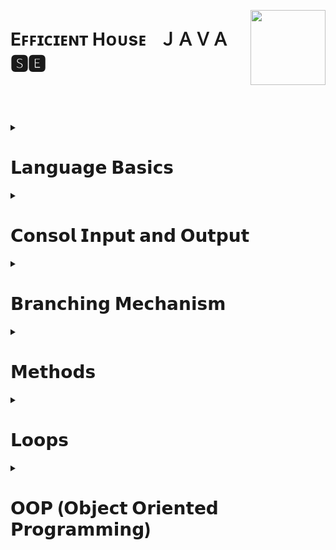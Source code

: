 <!-- THIS IS HEADER-->

**<div align="left"></div>** 

<img align="right" width="120" height="120" src="https://r.resimlink.com/oUTlSC4i.png"/>

<div><h1 align="left">Eꜰꜰɪᴄɪᴇɴᴛ Hᴏᴜsᴇ⠀ＪＡＶＡ 🆂🅴</h1></div>

### <h3 align="left"></h3> </br> </br> </br>

<!-- THIS IS HEADER END-->






<!--########################################################################################################################-->
<!-- JAVA LANGUAGE BASİCS -->

<details>
     <summary align="left"> <h1>𝗟𝗮𝗻𝗴𝘂𝗮𝗴𝗲 𝗕𝗮𝘀𝗶𝗰𝘀</h1></summary>
 
 ---

<!-- JAVA LANGUAGE BASİCS TUTORİALS -->     
     
<details>
     <summary> <h3>Language Basics Tutorials</h3></summary>
     
|#|𝗧𝗼𝗽𝗶𝗰|𝗧𝘂𝘁𝗼𝗿𝗶𝗮𝗹𝘀|
|-|---------|-------------|      
|1️⃣|[THIS IS SPACE](https://github.com/erenuygur/EfficientHouseJava/tree/main/src/lessons/languagebasics)|[Language Basics Tutorials](https://github.com/erenuygur/EfficientHouseJava/blob/main/src/lessons/languagebasics/PrimitiveTypes.java#L1)

</details>     

<!-- JAVA LANGUAGE BASİCS TUTORİALS END --> 
     
     
<details>
     <summary> <h3>Primitive Types</h3></summary>
   
|#|𝗗𝗮𝘁𝗮 𝗥𝗮𝗻𝗴𝗲|𝗧𝗼𝗽𝗶𝗰|𝗟𝗲𝘀𝘀𝗼𝗻'𝘀 𝗖𝗼𝗱𝗲𝘀|
|-|-----------|---------|-------------|      
|1️⃣|`23.09.2022 - 25.09.2022`|[Primitive Types](https://github.com/erenuygur/EfficientHouseJava/tree/main/src/lessons/languagebasics)|[Lesson 1](https://github.com/erenuygur/EfficientHouseJava/blob/main/src/lessons/languagebasics/PrimitiveTypes.java#L1)

</details>


<details>
     <summary> <h3>Operators</h3></summary>
     
|#|𝗗𝗮𝘁𝗮 𝗥𝗮𝗻𝗴𝗲|𝗧𝗼𝗽𝗶𝗰|𝗟𝗲𝘀𝘀𝗼𝗻'𝘀 𝗖𝗼𝗱𝗲𝘀|      
|-|--------|---------|-------------|    
|1️⃣|`01.10.2022 - 02.10.2022`|[Operators](https://github.com/erenuygur/EfficientHouseJava/tree/main/src/lessons/languagebasics)|[Lesson 2](https://github.com/erenuygur/EfficientHouseJava/blob/main/src/lessons/languagebasics/Operators.java#L1) 
|2️⃣|`08.10.2022 - 09.10.2022`|[And Operators](https://github.com/erenuygur/EfficientHouseJava/tree/main/src/lessons/languagebasics)|[Lesson 3](https://github.com/erenuygur/EfficientHouseJava/blob/main/src/lessons/languagebasics/AndOperators.java#L1) 
|3️⃣|`15.10.2022 - 16.10.2022`|[Or Operators](https://github.com/erenuygur/EfficientHouseJava/tree/main/src/lessons/languagebasics)|[Lesson 4](https://github.com/erenuygur/EfficientHouseJava/blob/main/src/lessons/languagebasics/OrOperators.java#L1) 
|4️⃣|`22.10.2022 - 23.10.2022`|[Ternary Operator](https://github.com/erenuygur/EfficientHouseJava/tree/main/src/lessons/languagebasics)|[Lesson 5](https://github.com/erenuygur/EfficientHouseJava/blob/main/src/lessons/languagebasics/TernaryOperator.java#L1)
     
     
<details>
     <summary> <h4>Operators Examples</h4></summary>
  
|#|𝗗𝗮𝘁𝗮 𝗥𝗮𝗻𝗴𝗲|𝗘𝘅𝗮𝗺𝗽𝗹𝗲𝘀|    
|-|--------|---------|    
|1️⃣|`01.10.2022 - 23.10.2022`|[Example **- Ⅰ**](https://github.com/erenuygur/EfficientHouseJava/blob/main/src/lessons/languagebasics/OperatorsExample.java#L1)
     
</details>

</details>

     
<details>
     <summary> <h3>Expression and Assigment</h3></summary>
     
|#|𝗗𝗮𝘁𝗮 𝗥𝗮𝗻𝗴𝗲|𝗧𝗼𝗽𝗶𝗰|𝗟𝗲𝘀𝘀𝗼𝗻'𝘀 𝗖𝗼𝗱𝗲𝘀|     
|-|--------|---------|-------------|      
|1️⃣|`29.10.2022 - 30.10.2022`|[Expression and Assigment](https://github.com/erenuygur/EfficientHouseJava/tree/main/src/lessons/languagebasics)|[Lesson 6](https://github.com/erenuygur/EfficientHouseJava/blob/main/src/lessons/languagebasics/ExpressionsAndAssignment.java#L1)
     
</details>
     
---
     
</details>

<!--########################################################################################################################-->
<!-- JAVA LANGUAGE BASİCS END -->






<!--########################################################################################################################-->
<!-- JAVA CONSOL İNPUT OUTPUT -->

<details>
     <summary align="left"> <h1>𝗖𝗼𝗻𝘀𝗼𝗹 𝗜𝗻𝗽𝘂𝘁 𝗮𝗻𝗱 𝗢𝘂𝘁𝗽𝘂𝘁</h1></summary>

---     

<!-- JAVA CONSOL İNPUT OUTPUT TUTORİALS -->       
     
<details>
     <summary> <h3>Consol Input and Output Tutorials</h3></summary>
   
|#|𝗧𝗼𝗽𝗶𝗰|𝗧𝘂𝘁𝗼𝗿𝗶𝗮𝗹𝘀|
|-|---------|-------------|      
|1️⃣|[THIS IS SPACE](https://github.com/erenuygur/EfficientHouseJava/tree/main/src/lessons/languagebasics)|[Consol Input and Output Tutorials](https://github.com/erenuygur/EfficientHouseJava/blob/main/src/lessons/languagebasics/PrimitiveTypes.java#L1)

</details>      

<!-- JAVA CONSOL İNPUT OUTPUT TUTORİALS END -->       
     
     
<details>
     <summary> <h3>String</h3></summary>
     
|#|𝗗𝗮𝘁𝗮 𝗥𝗮𝗻𝗴𝗲|𝗧𝗼𝗽𝗶𝗰|𝗟𝗲𝘀𝘀𝗼𝗻'𝘀 𝗖𝗼𝗱𝗲𝘀|
|-|-----------|---------|-------------|      
|1️⃣|`05.11.2022 - 06.11.2022`|[String Class](https://github.com/erenuygur/EfficientHouseJava/tree/main/src/lessons/consolio)|[Lesson 7](https://github.com/erenuygur/EfficientHouseJava/blob/main/src/lessons/consolio/stringintro/StringClass.java#L1)
     
     
<details>
     <summary> <h3>String Methods</h3></summary>
   
|#|𝗗𝗮𝘁𝗮 𝗥𝗮𝗻𝗴𝗲|𝗧𝗼𝗽𝗶𝗰|𝗟𝗲𝘀𝘀𝗼𝗻'𝘀 𝗖𝗼𝗱𝗲𝘀|
|-|-----------|---------|-------------|       
|1️⃣|`12.11.2022 - 13.11.2022`|[CharAt](https://github.com/erenuygur/EfficientHouseJava/tree/main/src/lessons/consolio)|[Lesson 8](https://github.com/erenuygur/EfficientHouseJava/blob/main/src/lessons/consolio/stringintro/ChartAt.java#L1)     
|2️⃣|`12.11.2022 - 13.11.2022`|[CompareTo](https://github.com/erenuygur/EfficientHouseJava/tree/main/src/lessons/consolio)|[Lesson 9](https://github.com/erenuygur/EfficientHouseJava/blob/main/src/lessons/consolio/stringintro/CompareTo.java#L1)       
|3️⃣|`12.11.2022 - 13.11.2022`|[Equals](https://github.com/erenuygur/EfficientHouseJava/tree/main/src/lessons/consolio)|[Lesson 10](https://github.com/erenuygur/EfficientHouseJava/blob/main/src/lessons/consolio/stringintro/Equals.java#L1)       
|4️⃣|`12.11.2022 - 13.11.2022`|[Immutable](https://github.com/erenuygur/EfficientHouseJava/tree/main/src/lessons/consolio)|[Lesson 11](https://github.com/erenuygur/EfficientHouseJava/blob/main/src/lessons/consolio/stringintro/Immutable.java#L1)       
|5️⃣|`12.11.2022 - 13.11.2022`|[IndexOf](https://github.com/erenuygur/EfficientHouseJava/tree/main/src/lessons/consolio)|[Lesson 12](https://github.com/erenuygur/EfficientHouseJava/blob/main/src/lessons/consolio/stringintro/IndexOf.java#L1)       
|6️⃣|`12.11.2022 - 13.11.2022`|[Length](https://github.com/erenuygur/EfficientHouseJava/tree/main/src/lessons/consolio)|[Lesson 13](https://github.com/erenuygur/EfficientHouseJava/blob/main/src/lessons/consolio/stringintro/Length.java#L1)       
|7️⃣|`12.11.2022 - 13.11.2022`|[SubString](https://github.com/erenuygur/EfficientHouseJava/tree/main/src/lessons/consolio)|[Lesson 14](https://github.com/erenuygur/EfficientHouseJava/blob/main/src/lessons/consolio/stringintro/SubString.java#L1)     
|8️⃣|`12.11.2022 - 13.11.2022`|[Trim](https://github.com/erenuygur/EfficientHouseJava/tree/main/src/lessons/consolio)|[Lesson 15](https://github.com/erenuygur/EfficientHouseJava/blob/main/src/lessons/consolio/stringintro/Trim.java#L1)       
|9️⃣|`12.11.2022 - 13.11.2022`|[UpperLowerCase](https://github.com/erenuygur/EfficientHouseJava/tree/main/src/lessons/consolio)|[Lesson 16](https://github.com/erenuygur/EfficientHouseJava/blob/main/src/lessons/consolio/stringintro/UpperLower.java#L1)
           
     
</details>
     
</details>

     
<details>
     <summary> <h3>Print Methods</h3></summary>
   
|#|𝗗𝗮𝘁𝗮 𝗥𝗮𝗻𝗴𝗲|𝗧𝗼𝗽𝗶𝗰|𝗟𝗲𝘀𝘀𝗼𝗻'𝘀 𝗖𝗼𝗱𝗲𝘀|
|-|-----------|---------|-------------|      
|1️⃣|`23.09.2022 - 25.09.2022`|[Print Methods](https://github.com/erenuygur/EfficientHouseJava/tree/main/src/lessons/consolio)|[Lesson 17](https://github.com/erenuygur/EfficientHouseJava/blob/main/src/lessons/consolio/PrintMethods.java#L1) 

</details>

     
<details>
     <summary> <h3>Scanner Class</h3></summary>
   
|#|𝗗𝗮𝘁𝗮 𝗥𝗮𝗻𝗴𝗲|𝗧𝗼𝗽𝗶𝗰|𝗟𝗲𝘀𝘀𝗼𝗻'𝘀 𝗖𝗼𝗱𝗲𝘀|
|-|-----------|---------|-------------|      
|1️⃣|`23.09.2022 - 25.09.2022`|[Scanner Class](https://github.com/erenuygur/EfficientHouseJava/tree/main/src/lessons/consolio)|[Lesson 18](https://github.com/erenuygur/EfficientHouseJava/blob/main/src/lessons/consolio/ScannerClass.java#L1) 

     
<details>
     <summary> <h4>Scanner Examples</h4></summary>

|#|𝗗𝗮𝘁𝗮 𝗥𝗮𝗻𝗴𝗲|𝗘𝘅𝗮𝗺𝗽𝗹𝗲𝘀|    
|-|--------|---------|    
|1️⃣|`01.10.2022 - 23.10.2022`|[Example **- Ⅰ**](https://github.com/erenuygur/EfficientHouseJava/blob/main/src/lessons/consolio/ScannerExamples.java#L1)

</details>     

</details>

---     
     
</details>

<!--########################################################################################################################-->
<!-- JAVA CONSOL İNPUT OUTPUT END -->






<!--########################################################################################################################-->
<!-- JAVA BRANCHING MECHANISM -->

<details>
     <summary align="left"> <h1>𝗕𝗿𝗮𝗻𝗰𝗵𝗶𝗻𝗴 𝗠𝗲𝗰𝗵𝗮𝗻𝗶𝘀𝗺</h1></summary>

---     
   
<!-- JAVA BRANCHİNG MECHANİSM TUTORİALS -->       
     
<details>
     <summary> <h3>Branching Mechanism Tutorials</h3></summary>
   
|#|𝗧𝗼𝗽𝗶𝗰|𝗧𝘂𝘁𝗼𝗿𝗶𝗮𝗹𝘀|
|-|---------|-------------|      
|1️⃣|[THIS IS SPACE](https://github.com/erenuygur/EfficientHouseJava/tree/main/src/lessons/languagebasics)|[Branching Mechanism Tutorials](https://github.com/erenuygur/EfficientHouseJava/blob/main/src/lessons/languagebasics/PrimitiveTypes.java#L1)

</details>
     
<!-- JAVA BRANCHİNG MECHANİSM TUTORİALS END -->       
 
     
<details>
     <summary> <h3>If - Else</h3></summary>   
     
|#|𝗗𝗮𝘁𝗮 𝗥𝗮𝗻𝗴𝗲|𝗧𝗼𝗽𝗶𝗰|𝗟𝗲𝘀𝘀𝗼𝗻'𝘀 𝗖𝗼𝗱𝗲𝘀|
|-|-----------|---------|-------------|      
|1️⃣|`23.09.2022 - 25.09.2022`|[If - Else ](https://github.com/erenuygur/EfficientHouseJava/tree/main/src/lessons/flowcontrol)|[Lesson 19](https://github.com/erenuygur/EfficientHouseJava/blob/main/src/lessons/flowcontrol/ifelse/IfElse.java#L1)        
     
<details>
     <summary> <h4>If - Else Examples</h4></summary>

|#|𝗗𝗮𝘁𝗮 𝗥𝗮𝗻𝗴𝗲|𝗘𝘅𝗮𝗺𝗽𝗹𝗲𝘀|    
|-|--------|---------|    
|1️⃣|`01.10.2022 - 23.10.2022`|[Example **- Ⅰ**](https://github.com/erenuygur/EfficientHouseJava/blob/main/src/lessons/flowcontrol/ifelse/IfElseExample.java#L1)
|2️⃣|`12.11.2022 - 13.11.2022`|[Example **- Ⅱ**](https://github.com/erenuygur/EfficientHouseJava/blob/main/src/lessons/flowcontrol/ifelse/IfElseExample2.java#L1)
|3️⃣|`12.11.2022 - 13.11.2022`|[Example **- Ⅲ**](https://github.com/erenuygur/EfficientHouseJava/blob/main/src/lessons/flowcontrol/ifelse/IfElseExample3.java#L1)
|4️⃣|`12.11.2022 - 13.11.2022`|[Example **- Ⅳ**](https://github.com/erenuygur/EfficientHouseJava/blob/main/src/lessons/flowcontrol/ifelse/IfElseExample4.java#L1)
</details>

<details>
     <summary> <h3>Boolean Expressions</h3></summary>     

|#|𝗗𝗮𝘁𝗮 𝗥𝗮𝗻𝗴𝗲|𝗧𝗼𝗽𝗶𝗰|𝗟𝗲𝘀𝘀𝗼𝗻'𝘀 𝗖𝗼𝗱𝗲𝘀|
|-|-----------|---------|-------------|      
|1️⃣|`23.09.2022 - 25.09.2022`|[Boolean Expressions ](https://github.com/erenuygur/EfficientHouseJava/tree/main/src/lessons/flowcontrol)|[Lesson 20](https://github.com/erenuygur/EfficientHouseJava/blob/main/src/lessons/flowcontrol/ifelse/BooleanExpressions.java#L1)         
          
</details> 
             
</details>   

     
<details>
     <summary> <h3>Switch - Case</h3></summary>
     
|#|𝗗𝗮𝘁𝗮 𝗥𝗮𝗻𝗴𝗲|𝗧𝗼𝗽𝗶𝗰|𝗟𝗲𝘀𝘀𝗼𝗻'𝘀 𝗖𝗼𝗱𝗲𝘀|
|-|-----------|---------|-------------|      
|1️⃣|`23.09.2022 - 25.09.2022`|[Switch - Case ](https://github.com/erenuygur/EfficientHouseJava/tree/main/src/lessons/flowcontrol)|[Lesson 21](https://github.com/erenuygur/EfficientHouseJava/blob/main/src/lessons/flowcontrol/switchcase/SwitchIntro.java#L1)              

<details>
     <summary> <h4>Switch - Case Examples</h4></summary>

|#|𝗗𝗮𝘁𝗮 𝗥𝗮𝗻𝗴𝗲|𝗘𝘅𝗮𝗺𝗽𝗹𝗲𝘀|    
|-|--------|---------|    
|1️⃣|`01.10.2022 - 23.10.2022`|[Example **- Ⅰ**](https://github.com/erenuygur/EfficientHouseJava/blob/main/src/lessons/flowcontrol/switchcase/SwitchExample.java#L1)
|2️⃣|`12.11.2022 - 13.11.2022`|[Example **- Ⅱ**](https://github.com/erenuygur/EfficientHouseJava/blob/main/src/lessons/flowcontrol/switchcase/SwitchExample2.java#L1)
|3️⃣|`12.11.2022 - 13.11.2022`|[Example **- Ⅲ**](https://github.com/erenuygur/EfficientHouseJava/blob/main/src/lessons/flowcontrol/switchcase/MenuApp.java#L1)
|4️⃣|`12.11.2022 - 13.11.2022`|[Example **- Ⅳ**](https://github.com/erenuygur/EfficientHouseJava/blob/main/src/lessons/flowcontrol/switchcase/LeapYear.java#L1)     

</details>
     
</details>

---
     
</details>

<!--########################################################################################################################-->
<!-- JAVA BRANCHING MECHANISM END -->





<!--########################################################################################################################-->
<!--JAVA METHODS -->

<details>
     <summary align="left"> <h1>𝗠𝗲𝘁𝗵𝗼𝗱𝘀</h1></summary>

---
     
<!-- JAVA METHODS TUTORİALS -->

<details>
     <summary> <h3>Methods Tutorials</h3></summary>
   
|#|𝗧𝗼𝗽𝗶𝗰|𝗧𝘂𝘁𝗼𝗿𝗶𝗮𝗹𝘀|
|-|---------|-------------|      
|1️⃣|[THIS IS SPACE](https://github.com/erenuygur/EfficientHouseJava/tree/main/src/lessons/languagebasics)|[Methods Tutorials](https://github.com/erenuygur/EfficientHouseJava/blob/main/src/lessons/languagebasics/PrimitiveTypes.java#L1)

</details>     

<!-- JAVA METHODS TUTORİALS END -->      
     
     
<details>
     <summary> <h3>Methods</h3></summary>

|#|𝗗𝗮𝘁𝗮 𝗥𝗮𝗻𝗴𝗲|𝗧𝗼𝗽𝗶𝗰|𝗟𝗲𝘀𝘀𝗼𝗻'𝘀 𝗖𝗼𝗱𝗲𝘀|
|-|-----------|---------|-------------|      
|1️⃣|`23.09.2022 - 25.09.2022`|[Methods Intro](https://github.com/erenuygur/EfficientHouseJava/tree/main/src/lessons/methods)|[Lesson 22](https://github.com/erenuygur/EfficientHouseJava/blob/main/src/lessons/methods/MethodIntro.java#L1)                    

<details>
     <summary> <h4>Methods Examples</h4></summary>

|#|𝗗𝗮𝘁𝗮 𝗥𝗮𝗻𝗴𝗲|𝗘𝘅𝗮𝗺𝗽𝗹𝗲𝘀|    
|-|--------|---------|    
|1️⃣|`01.10.2022 - 23.10.2022`|[Example **- Ⅰ**](https://github.com/erenuygur/EfficientHouseJava/blob/main/src/lessons/methods/MethodIntroExample.java#L1)
     
</details>     
     
</details>

     
<details>
     <summary> <h3>Method Calling</h3></summary>
     
|#|𝗗𝗮𝘁𝗮 𝗥𝗮𝗻𝗴𝗲|𝗧𝗼𝗽𝗶𝗰|𝗟𝗲𝘀𝘀𝗼𝗻'𝘀 𝗖𝗼𝗱𝗲𝘀|
|-|-----------|---------|-------------|      
|1️⃣|`23.09.2022 - 25.09.2022`|[Method Calling](https://github.com/erenuygur/EfficientHouseJava/tree/main/src/lessons/methods)|[Lesson 23](https://github.com/erenuygur/EfficientHouseJava/blob/main/src/lessons/methods/MethodCalling.java#L1)                  
     
</details>
    
     
<details>
     <summary> <h3>Method with Parameters</h3></summary>
     
|#|𝗗𝗮𝘁𝗮 𝗥𝗮𝗻𝗴𝗲|𝗧𝗼𝗽𝗶𝗰|𝗟𝗲𝘀𝘀𝗼𝗻'𝘀 𝗖𝗼𝗱𝗲𝘀|
|-|-----------|---------|-------------|      
|1️⃣|`23.09.2022 - 25.09.2022`|[Method with Parameters](https://github.com/erenuygur/EfficientHouseJava/tree/main/src/lessons/methods)|[Lesson 24](https://github.com/erenuygur/EfficientHouseJava/blob/main/src/lessons/methods/MethodsWithParameters.java#L1)                  
     
</details>       
     
     
<details>
     <summary> <h3>Void Type Methods</h3></summary>
     
|#|𝗗𝗮𝘁𝗮 𝗥𝗮𝗻𝗴𝗲|𝗧𝗼𝗽𝗶𝗰|𝗟𝗲𝘀𝘀𝗼𝗻'𝘀 𝗖𝗼𝗱𝗲𝘀|
|-|-----------|---------|-------------|      
|1️⃣|`23.09.2022 - 25.09.2022`|[Void Type Methods](https://github.com/erenuygur/EfficientHouseJava/tree/main/src/lessons/methods)|[Lesson 25](https://github.com/erenuygur/EfficientHouseJava/blob/main/src/lessons/methods/VoidTypeMethods.java#L1)                  
     
</details>  
     

<details>
     <summary> <h3>Return Type Methods</h3></summary>
     
|#|𝗗𝗮𝘁𝗮 𝗥𝗮𝗻𝗴𝗲|𝗧𝗼𝗽𝗶𝗰|𝗟𝗲𝘀𝘀𝗼𝗻'𝘀 𝗖𝗼𝗱𝗲𝘀|
|-|-----------|---------|-------------|      
|1️⃣|`23.09.2022 - 25.09.2022`|[Return Type Methods](https://github.com/erenuygur/EfficientHouseJava/tree/main/src/lessons/methods)|[Lesson 26](https://github.com/erenuygur/EfficientHouseJava/blob/main/src/lessons/methods/ReturnTypeMethods.java#L1)                  
     
</details>      

---     
     
</details>

<!--########################################################################################################################-->
<!--JAVA METHODS END -->






<!--########################################################################################################################-->
<!--JAVA FOR - WHİLE - DO WHİLE LOOPS -->  

<details>
     <summary align="left"> <h1>𝗟𝗼𝗼𝗽𝘀</h1></summary>

---
     
<!-- JAVA LOOPS TUTORİALS -->

<details>
     <summary> <h3>Loops Tutorials</h3></summary>
   
|#|𝗧𝗼𝗽𝗶𝗰|𝗧𝘂𝘁𝗼𝗿𝗶𝗮𝗹𝘀|
|-|---------|-------------|      
|1️⃣|[THIS IS SPACE](https://github.com/erenuygur/EfficientHouseJava/tree/main/src/lessons/languagebasics)|[Loops Tutorials](https://github.com/erenuygur/EfficientHouseJava/blob/main/src/lessons/languagebasics/PrimitiveTypes.java#L1)

</details>     

<!-- JAVA LOOPS TUTORİALS END --> 
     
     
<details>
     <summary> <h3>For</h3></summary>
     
|#|𝗗𝗮𝘁𝗮 𝗥𝗮𝗻𝗴𝗲|𝗧𝗼𝗽𝗶𝗰|𝗟𝗲𝘀𝘀𝗼𝗻'𝘀 𝗖𝗼𝗱𝗲𝘀|
|-|-----------|---------|-------------|      
|1️⃣|`23.09.2022 - 25.09.2022`|[For Intro](https://github.com/erenuygur/EfficientHouseJava/tree/main/src/lessons/loops)|[Lesson 27](https://github.com/erenuygur/EfficientHouseJava/blob/main/src/lessons/loops/forloops/ForIntro.java#L1)     

<details>
     <summary> <h4>For Examples</h4></summary>

|#|𝗗𝗮𝘁𝗮 𝗥𝗮𝗻𝗴𝗲|𝗘𝘅𝗮𝗺𝗽𝗹𝗲𝘀|    
|-|--------|---------|    
|1️⃣|`01.10.2022 - 23.10.2022`|[Example **- Ⅰ**](https://github.com/erenuygur/EfficientHouseJava/blob/main/src/lessons/loops/forloops/ForExample1.java#L1)
|2️⃣|`12.11.2022 - 13.11.2022`|[Example **- Ⅱ**](https://github.com/erenuygur/EfficientHouseJava/blob/main/src/lessons/loops/forloops/ForExample2.java#L1)
|3️⃣|`12.11.2022 - 13.11.2022`|[Example **- Ⅲ**](https://github.com/erenuygur/EfficientHouseJava/blob/main/src/lessons/loops/forloops/ForExample3.java#L1)
|4️⃣|`12.11.2022 - 13.11.2022`|[Example **- Ⅳ**](https://github.com/erenuygur/EfficientHouseJava/blob/main/src/lessons/loops/forloops/ForExample4.java#L1)
|5️⃣|`12.11.2022 - 13.11.2022`|[Example **- Ⅴ**](https://github.com/erenuygur/EfficientHouseJava/blob/main/src/lessons/loops/forloops/ForExample5.java#L1)
|6️⃣|`12.11.2022 - 13.11.2022`|[Example **- Ⅵ**](https://github.com/erenuygur/EfficientHouseJava/blob/main/src/lessons/loops/forloops/ForExample6.java#L1)
|7️⃣|`12.11.2022 - 13.11.2022`|[Example **- Ⅶ**](https://github.com/erenuygur/EfficientHouseJava/blob/main/src/lessons/loops/forloops/ForExample7.java#L1)
|8️⃣|`12.11.2022 - 13.11.2022`|[Example **- Ⅷ**](https://github.com/erenuygur/EfficientHouseJava/blob/main/src/lessons/loops/forloops/ForExample8.java#L1)   
|9️⃣|`12.11.2022 - 13.11.2022`|[Example **- Ⅸ**](https://github.com/erenuygur/EfficientHouseJava/blob/main/src/lessons/loops/forloops/ForExample9.java#L1)  

</details>
     
</details>
     
     
<details>
     <summary> <h3>While</h3></summary>
     
|#|𝗗𝗮𝘁𝗮 𝗥𝗮𝗻𝗴𝗲|𝗧𝗼𝗽𝗶𝗰|𝗟𝗲𝘀𝘀𝗼𝗻'𝘀 𝗖𝗼𝗱𝗲𝘀|
|-|-----------|---------|-------------|      
|1️⃣|`23.09.2022 - 25.09.2022`|[While Intro](https://github.com/erenuygur/EfficientHouseJava/tree/main/src/lessons/loops)|[Lesson 28](https://github.com/erenuygur/EfficientHouseJava/blob/main/src/lessons/loops/whileloops/WhileIntro.java#L1)     
    

<details>
     <summary> <h4>While Examples</h4></summary>

|#|𝗗𝗮𝘁𝗮 𝗥𝗮𝗻𝗴𝗲|𝗘𝘅𝗮𝗺𝗽𝗹𝗲𝘀|    
|-|--------|---------|    
|1️⃣|`01.10.2022 - 23.10.2022`|[Example **- Ⅰ**](https://github.com/erenuygur/EfficientHouseJava/blob/main/src/lessons/loops/whileloops/WhileExample.java#L1)
|2️⃣|`12.11.2022 - 13.11.2022`|[Example **- Ⅱ**](https://github.com/erenuygur/EfficientHouseJava/blob/main/src/lessons/loops/whileloops/WhileExample2.java#L1)
|3️⃣|`12.11.2022 - 13.11.2022`|[Example **- Ⅲ**](https://github.com/erenuygur/EfficientHouseJava/blob/main/src/lessons/loops/whileloops/WhileExample3.java#L1)
|4️⃣|`12.11.2022 - 13.11.2022`|[Example **- Ⅳ**](https://github.com/erenuygur/EfficientHouseJava/blob/main/src/lessons/loops/whileloops/WhileExample4.java#L1)
|5️⃣|`12.11.2022 - 13.11.2022`|[Example **- Ⅴ**](https://github.com/erenuygur/EfficientHouseJava/blob/main/src/lessons/loops/whileloops/WhileExample5.java#L1)
|6️⃣|`12.11.2022 - 13.11.2022`|[Example **- Ⅵ**](https://github.com/erenuygur/EfficientHouseJava/blob/main/src/lessons/loops/whileloops/WhileExample6.java#L1)
|7️⃣|`12.11.2022 - 13.11.2022`|[Example **- Ⅶ**](https://github.com/erenuygur/EfficientHouseJava/blob/main/src/lessons/loops/whileloops/WhileExample7.java#L1)
     
</details>
   
     
<details>
     <summary> <h3>Infinity Loops</h3></summary>
     
|#|𝗗𝗮𝘁𝗮 𝗥𝗮𝗻𝗴𝗲|𝗧𝗼𝗽𝗶𝗰|𝗟𝗲𝘀𝘀𝗼𝗻'𝘀 𝗖𝗼𝗱𝗲𝘀|
|-|-----------|---------|-------------|      
|1️⃣|`23.09.2022 - 25.09.2022`|[Infinity Loops](https://github.com/erenuygur/EfficientHouseJava/tree/main/src/lessons/loops)|[Lesson 29](https://github.com/erenuygur/EfficientHouseJava/blob/main/src/lessons/loops/whileloops/InfinityLoopWithWhile.java#L1)         
     
</details>       
     
</details>     

     
<details>
     <summary> <h3>Do While</h3></summary>
     
|#|𝗗𝗮𝘁𝗮 𝗥𝗮𝗻𝗴𝗲|𝗧𝗼𝗽𝗶𝗰|𝗟𝗲𝘀𝘀𝗼𝗻'𝘀 𝗖𝗼𝗱𝗲𝘀|
|-|-----------|---------|-------------|      
|1️⃣|`23.09.2022 - 25.09.2022`|[Do While Intro](https://github.com/erenuygur/EfficientHouseJava/tree/main/src/lessons/loops)|[Lesson 30](https://github.com/erenuygur/EfficientHouseJava/blob/main/src/lessons/loops/dowhileloops/DoWhileIntro.java#L1)             

<details>
     <summary> <h4>Do While Examples</h4></summary>

|#|𝗗𝗮𝘁𝗮 𝗥𝗮𝗻𝗴𝗲|𝗘𝘅𝗮𝗺𝗽𝗹𝗲𝘀|    
|-|--------|---------|    
|1️⃣|`01.10.2022 - 23.10.2022`|[Example **- Ⅰ**](https://github.com/erenuygur/EfficientHouseJava/blob/main/src/lessons/loops/dowhileloops/DoWhileExample.java#L1)
     
</details>
     
</details>


<details>
     <summary> <h3>Continue - Break</h3></summary>        
     
|#|𝗗𝗮𝘁𝗮 𝗥𝗮𝗻𝗴𝗲|𝗧𝗼𝗽𝗶𝗰|𝗟𝗲𝘀𝘀𝗼𝗻'𝘀 𝗖𝗼𝗱𝗲𝘀|
|-|-----------|---------|-------------|      
|1️⃣|`23.09.2022 - 25.09.2022`|[Continue ](https://github.com/erenuygur/EfficientHouseJava/tree/main/src/lessons/loops)|[Lesson 31](https://github.com/erenuygur/EfficientHouseJava/blob/main/src/lessons/loops/ContinueExample.java#L1)             
|2️⃣|`12.11.2022 - 13.11.2022`|[Break ](https://github.com/erenuygur/EfficientHouseJava/tree/main/src/lessons/loops)|[Lesson 32](https://github.com/erenuygur/EfficientHouseJava/blob/main/src/lessons/loops/BreakIntro.java#L1)         
|3️⃣|`12.11.2022 - 13.11.2022`|[Labeled Break ](https://github.com/erenuygur/EfficientHouseJava/tree/main/src/lessons/loops)|[Lesson 33](https://github.com/erenuygur/EfficientHouseJava/blob/main/src/lessons/loops/LabeledBreak.java#L1)          

     
<details>
     <summary> <h4>Break Examples</h4></summary>

|#|𝗗𝗮𝘁𝗮 𝗥𝗮𝗻𝗴𝗲|𝗘𝘅𝗮𝗺𝗽𝗹𝗲𝘀|    
|-|--------|---------|    
|1️⃣|`01.10.2022 - 23.10.2022`|[Example **- Ⅰ**](https://github.com/erenuygur/EfficientHouseJava/blob/main/src/lessons/loops/Break.java#L1)

</details>
     
</details>     
     
---     
     
</details>

<!--########################################################################################################################-->
<!--JAVA FOR - WHİLE - DO WHİLE LOOPS END -->  






<!--########################################################################################################################-->
<!--JAVA OOP (Object Oriented Programming) -->

<details>
     <summary align="left"> <h1>𝗢𝗢𝗣 (𝗢𝗯𝗷𝗲𝗰𝘁 𝗢𝗿𝗶𝗲𝗻𝘁𝗲𝗱 𝗣𝗿𝗼𝗴𝗿𝗮𝗺𝗺𝗶𝗻𝗴)</h1></summary>

---
     
<!-- JAVA OOP TUTORİALS -->

<details>
     <summary> <h3>OOP Tutorials</h3></summary>
   
|#|𝗧𝗼𝗽𝗶𝗰|𝗧𝘂𝘁𝗼𝗿𝗶𝗮𝗹𝘀|
|-|---------|-------------|      
|1️⃣|[THIS IS SPACE](https://github.com/erenuygur/EfficientHouseJava/tree/main/src/lessons/languagebasics)|[OOP Tutorials](https://github.com/erenuygur/EfficientHouseJava/blob/main/src/lessons/languagebasics/PrimitiveTypes.java#L1)

</details>     

<!-- JAVA OOP TUTORİALS END -->      
     
     
<details>
     <summary> <h3>Intro</h3></summary>
 
|#|𝗗𝗮𝘁𝗮 𝗥𝗮𝗻𝗴𝗲|𝗧𝗼𝗽𝗶𝗰|𝗟𝗲𝘀𝘀𝗼𝗻'𝘀 𝗖𝗼𝗱𝗲𝘀|
|-|-----------|---------|-------------|      
|1️⃣|`23.09.2022 - 25.09.2022`|[User Defined Type](https://github.com/erenuygur/EfficientHouseJava/tree/main/src/lessons/oop/intro)|[Lesson 34](https://github.com/erenuygur/EfficientHouseJava/blob/main/src/lessons/oop/intro/UserDefinedType.java#L1)             
|2️⃣|`12.11.2022 - 13.11.2022`|[Class Members](https://github.com/erenuygur/EfficientHouseJava/tree/main/src/lessons/oop/intro)|[Lesson 35](https://github.com/erenuygur/EfficientHouseJava/blob/main/src/lessons/oop/intro/ClassMembers.java#L1)          
|3️⃣|`12.11.2022 - 13.11.2022`|[Cast](https://github.com/erenuygur/EfficientHouseJava/tree/main/src/lessons/oop/intro)|[Lesson 36](https://github.com/erenuygur/EfficientHouseJava/blob/main/src/lessons/oop/intro/Cast.java#L1)              
|4️⃣|`12.11.2022 - 13.11.2022`|[Defaults](https://github.com/erenuygur/EfficientHouseJava/tree/main/src/lessons/oop/intro)|[Lesson 37](https://github.com/erenuygur/EfficientHouseJava/blob/main/src/lessons/oop/intro/Defaults.java#L1)          
     

<details>     
     <summary> <h4>Intro Examples</h4></summary>
     
|#|𝗗𝗮𝘁𝗮 𝗥𝗮𝗻𝗴𝗲|𝗘𝘅𝗮𝗺𝗽𝗹𝗲𝘀|    
|-|--------|---------|    
|1️⃣|`01.10.2022 - 23.10.2022`|[Example **- Ⅰ**](https://github.com/erenuygur/EfficientHouseJava/blob/main/src/lessons/oop/intro/Example1.java#L1)     

</details>
    
     
<details>     
     <summary> <h3>Stack - Heap</h3></summary>
     
|#|𝗗𝗮𝘁𝗮 𝗥𝗮𝗻𝗴𝗲|𝗧𝗼𝗽𝗶𝗰|𝗟𝗲𝘀𝘀𝗼𝗻'𝘀 𝗖𝗼𝗱𝗲𝘀|
|-|-----------|---------|-------------|      
|1️⃣|`23.09.2022 - 25.09.2022`|[Stack](https://github.com/erenuygur/EfficientHouseJava/tree/main/src/lessons/oop/intro)|[Lesson 38](https://github.com/erenuygur/EfficientHouseJava/blob/main/src/lessons/oop/intro/StackExample.java#L1)
|2️⃣|`12.11.2022 - 13.11.2022`|[Heap](https://github.com/erenuygur/EfficientHouseJava/tree/main/src/lessons/oop/intro)|[Lesson 39](https://github.com/erenuygur/EfficientHouseJava/blob/main/src/lessons/oop/intro/Heap.java#L1) 
     
</details>
     
</details>          

     
<details>
     <summary> <h3>Mid</h3></summary>
 
|#|𝗗𝗮𝘁𝗮 𝗥𝗮𝗻𝗴𝗲|𝗧𝗼𝗽𝗶𝗰|𝗟𝗲𝘀𝘀𝗼𝗻'𝘀 𝗖𝗼𝗱𝗲𝘀|
|-|-----------|---------|-------------|      
|1️⃣|`23.09.2022 - 25.09.2022`|[Two Reference One Instance](https://github.com/erenuygur/EfficientHouseJava/tree/main/src/lessons/oop/intro)|[Lesson 40](https://github.com/erenuygur/EfficientHouseJava/blob/main/src/lessons/oop/intro/examples/TwoReferenceOneInstance.java#L1) 
|2️⃣|`12.11.2022 - 13.11.2022`|[References and Object ](https://github.com/erenuygur/EfficientHouseJava/tree/main/src/lessons/oop/intro)|[Lesson 41](https://github.com/erenuygur/EfficientHouseJava/blob/main/src/lessons/oop/intro/examples/ReferanceAndObject.java#L1)    

     
<details>     
     <summary> <h4>Mid Examples</h4></summary>

|#|𝗗𝗮𝘁𝗮 𝗥𝗮𝗻𝗴𝗲|𝗘𝘅𝗮𝗺𝗽𝗹𝗲𝘀|    
|-|--------|---------|    
|1️⃣|`01.10.2022 - 23.10.2022`|[Example **- Ⅰ**](https://github.com/erenuygur/EfficientHouseJava/blob/main/src/lessons/oop/intro/examples/Tricky.java#L1)         
|2️⃣|`12.11.2022 - 13.11.2022`|[Example **- Ⅱ**](https://github.com/erenuygur/EfficientHouseJava/blob/main/src/lessons/oop/intro/examples/date/DateUtil.java#L1)        |3️⃣|`12.11.2022 - 13.11.2022`|[Example **- Ⅲ**](https://github.com/erenuygur/EfficientHouseJava/blob/main/src/lessons/oop/intro/examples/point/Point.java#L1)
|4️⃣|`12.11.2022 - 13.11.2022`|[Example **- Ⅳ**](https://github.com/erenuygur/EfficientHouseJava/blob/main/src/lessons/oop/intro/examples/EquationSolver.java#L1)     
</details>     

  
<details>     
     <summary> <h3>Statics</h3></summary>     
     
|#|𝗗𝗮𝘁𝗮 𝗥𝗮𝗻𝗴𝗲|𝗧𝗼𝗽𝗶𝗰|𝗟𝗲𝘀𝘀𝗼𝗻'𝘀 𝗖𝗼𝗱𝗲𝘀|
|-|-----------|---------|-------------|      
|1️⃣|`23.09.2022 - 25.09.2022`|[Statics](https://github.com/erenuygur/EfficientHouseJava/tree/main/src/lessons/oop/intro)|[Lesson 42](https://github.com/erenuygur/EfficientHouseJava/blob/main/src/lessons/oop/intro/statics/Intro.java#L1)      

     
<details>     
     <summary> <h4>Statics Examples</h4></summary>

|#|𝗗𝗮𝘁𝗮 𝗥𝗮𝗻𝗴𝗲|𝗘𝘅𝗮𝗺𝗽𝗹𝗲𝘀|    
|-|--------|---------|    
|1️⃣|`01.10.2022 - 23.10.2022`|[Example **- Ⅰ**](https://github.com/erenuygur/EfficientHouseJava/blob/main/src/lessons/oop/intro/statics/GameApp.java#L1)            

</details>         
     
</details>    


<details>     
     <summary> <h3>Non-Statics</h3></summary>     
     
|#|𝗗𝗮𝘁𝗮 𝗥𝗮𝗻𝗴𝗲|𝗧𝗼𝗽𝗶𝗰|𝗟𝗲𝘀𝘀𝗼𝗻'𝘀 𝗖𝗼𝗱𝗲𝘀|
|-|-----------|---------|-------------|      
|1️⃣|`23.09.2022 - 25.09.2022`|[Non-Statics](https://github.com/erenuygur/EfficientHouseJava/tree/main/src/lessons/oop/intro)|[Lesson 43](https://github.com/erenuygur/EfficientHouseJava/blob/main/src/lessons/oop/intro/nonstatics/Intro.java#L1)      

     
<details>     
     <summary> <h4>Non-Statics Examples</h4></summary>

|#|𝗗𝗮𝘁𝗮 𝗥𝗮𝗻𝗴𝗲|𝗘𝘅𝗮𝗺𝗽𝗹𝗲𝘀|    
|-|--------|---------|    
|1️⃣|`01.10.2022 - 23.10.2022`|[Example **- Ⅰ**](https://github.com/erenuygur/EfficientHouseJava/blob/main/src/lessons/oop/intro/nonstatics/Example.java#L1)            
|2️⃣|`12.11.2022 - 13.11.2022`|[Example **- Ⅱ**](https://github.com/erenuygur/EfficientHouseJava/blob/main/src/lessons/oop/intro/nonstatics/Example1.java#L1)        |3️⃣|`12.11.2022 - 13.11.2022`|[Example **- Ⅲ**](https://github.com/erenuygur/EfficientHouseJava/blob/main/src/lessons/oop/intro/nonstatics/Example2.java#L1)
|4️⃣|`12.11.2022 - 13.11.2022`|[Example **- Ⅳ**](https://github.com/erenuygur/EfficientHouseJava/blob/main/src/lessons/oop/intro/nonstatics/Example3.java#L1)     

</details>         
     
</details>    

     
<details>     
     <summary> <h3>Random Class</h3></summary>     
     
|#|𝗗𝗮𝘁𝗮 𝗥𝗮𝗻𝗴𝗲|𝗧𝗼𝗽𝗶𝗰|𝗟𝗲𝘀𝘀𝗼𝗻'𝘀 𝗖𝗼𝗱𝗲𝘀|
|-|-----------|---------|-------------|      
|1️⃣|`23.09.2022 - 25.09.2022`|[Random Class](https://github.com/erenuygur/EfficientHouseJava/tree/main/src/lessons/oop/intro)|[Lesson 44](https://github.com/erenuygur/EfficientHouseJava/blob/main/src/lessons/oop/intro/randomclass/Intro.java#L1)      

     
<details>     
     <summary> <h4>Random Class Examples</h4></summary>

|#|𝗗𝗮𝘁𝗮 𝗥𝗮𝗻𝗴𝗲|𝗘𝘅𝗮𝗺𝗽𝗹𝗲𝘀|    
|-|--------|---------|    
|1️⃣|`01.10.2022 - 23.10.2022`|[Example **- Ⅰ**](https://github.com/erenuygur/EfficientHouseJava/blob/main/src/lessons/oop/intro/randomclass/Example.java#L1)           
|2️⃣|`12.11.2022 - 13.11.2022`|[Example **- Ⅱ**](https://github.com/erenuygur/EfficientHouseJava/blob/main/src/lessons/oop/intro/randomclass/Example1.java#L1)        
|3️⃣|`12.11.2022 - 13.11.2022`|[Example **- Ⅲ**](https://github.com/erenuygur/EfficientHouseJava/blob/main/src/lessons/oop/intro/randomclass/Example2.java#L1)
|4️⃣|`12.11.2022 - 13.11.2022`|[Example **- Ⅳ**](https://github.com/erenuygur/EfficientHouseJava/blob/main/src/lessons/oop/intro/randomclass/CoinSimulationApp.java#L1)     

</details>         
     
</details>    
     
</details>         
     
---     
     
</details>

<!--########################################################################################################################-->
<!--JAVA OOP (Object Oriented Programming) END -->



<!--TO BE CONTİUNED-->
